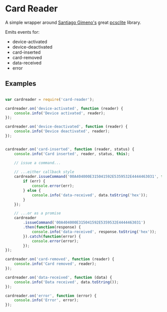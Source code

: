 # Card Reader

A simple wrapper around [Santiago Gimeno's](https://www.npmjs.org/~sgimeno) great [pcsclite](https://github.com/santigimeno/node-pcsclite) library.


Emits events for:

* device-activated
* device-deactivated
* card-inserted
* card-removed
* data-received
* error


## Examples

```javascript

var cardreader = require('card-reader');

cardreader.on('device-activated', function (reader) {
    console.info('Device activated', reader);
});

cardreader.on('device-deactivated', function (reader) {
    console.info('Device deactivated', reader);
});


cardreader.on('card-inserted', function (reader, status) {
    console.info('Card inserted', reader, status, this);

    // issue a command...
    
    // ...either callback style
    cardreader.issueCommand('00A404000E315041592E5359532E4444463031', function (err, data) {
        if (err) {
            console.error(err);
        } else {
            console.info('data-received', data.toString('hex'));
        }
    });

    // ...or as a promise
    cardreader
        .issueCommand('00A404000E315041592E5359532E4444463031')
        .then(function(response) {
            console.info('data-received', response.toString('hex'));
        }).catch(function(error) {
            console.error(error);
        });
});

cardreader.on('card-removed', function (reader) {
    console.info('Card removed', reader);
});

cardreader.on('data-received', function (data) {
    console.info('Data received', data.toString());
});

cardreader.on('error', function (error) {
    console.info('Error', error);
});


```
